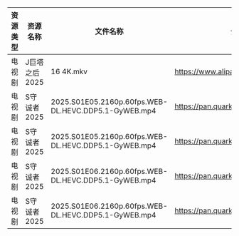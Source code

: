 | 资源类型 | 资源名称      | 文件名称                                                 | 分享链接                                 | 更新时间                |
| ---- | --------- | ---------------------------------------------------- | ------------------------------------ | ------------------- |
| 电视剧  | J巨塔之后2025 | 16 4K.mkv                                            | https://www.alipan.com/s/eMFs2RDCMss | 2025-09-10 12:59:32 |
| 电视剧  | S守诚者2025  | 2025.S01E05.2160p.60fps.WEB-DL.HEVC.DDP5.1-GyWEB.mp4 | https://pan.quark.cn/s/1b4e789d7898  | 2025-09-10 01:21:43 |
| 电视剧  | S守诚者2025  | 2025.S01E05.2160p.60fps.WEB-DL.HEVC.DDP5.1-GyWEB.mp4 | https://pan.quark.cn/s/1b4e789d7898  | 2025-09-10 10:21:36 |
| 电视剧  | S守诚者2025  | 2025.S01E06.2160p.60fps.WEB-DL.HEVC.DDP5.1-GyWEB.mp4 | https://pan.quark.cn/s/1b4e789d7898  | 2025-09-10 01:21:39 |
| 电视剧  | S守诚者2025  | 2025.S01E06.2160p.60fps.WEB-DL.HEVC.DDP5.1-GyWEB.mp4 | https://pan.quark.cn/s/1b4e789d7898  | 2025-09-10 10:21:32 |
